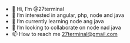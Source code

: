 - 👋 Hi, I’m @27terminal
- 👀 I’m interested in angular, php, node and java
- 🌱 I’m currently learning node ang java
- 💞️ I’m looking to collaborate on node nad java
- 📫 How to reach me 27terminal@gmail.com

<!---
27terminal/27terminal is a ✨ special ✨ repository because its `README.md` (this file) appears on your GitHub profile.
You can click the Preview link to take a look at your changes.
--->
